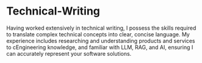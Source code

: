 # Technical-Writing
Having worked extensively in technical writing, I possess the skills required to translate complex technical concepts into clear, concise language. My experience includes researching and understanding products and services to cEngineering knowledge, and familiar with LLM, RAG, and AI, ensuring I can accurately represent your software solutions.
